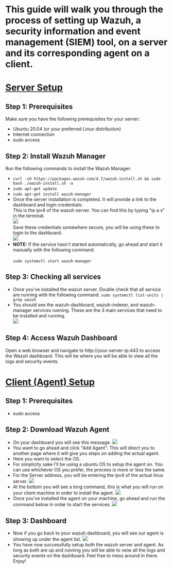 # This guide will walk you through the process of setting up Wazuh, a security information and event management (SIEM) tool, on a server and its corresponding agent on a client.

# <ins> Server Setup
## Step 1: Prerequisites
Make sure you have the following prerequisites for your server:

 - Ubuntu 20.04 (or your preferred Linux distribution)
 - Internet connection
 - sudo access
## Step 2: Install Wazuh Manager
Run the following commands to install the Wazuh Manager:

- ```curl -sO https://packages.wazuh.com/4.7/wazuh-install.sh && sudo bash ./wazuh-install.sh -a```
- ```sudo apt-get update```
- ```sudo apt-get install wazuh-manager```
- Once the server installation is completed. It will provide a link to the dashboard and login credentials:
<br> This is the ipv4 of the wazuh server. You can find this by typing "ip a s" in the terminal. <br>
 ![](https://i.imgur.com/E6zV1Zd.png)
<br>Save these credentials somewhere secure, you will be using these to login to the dashboard. <br>
 ![](https://i.imgur.com/QNBMCNT.png)
- **NOTE:** If the service hasn't started automatically, go ahead and start it manually with the following command: <br>
<br>```sudo systemctl start wazuh-manager```

## Step 3: Checking all services
- Once you've installed the wazuh server. Double check that all service are running with the following command.
```sudo systemctl list-units | grep wazuh```
- You should see the wazuh-dashboard, wazuh-indexer, and wazuh-manager services running. These are the 3 main services that need to be installed and running.<br>
![](https://i.imgur.com/qjNUbxK.png)

## Step 4: Access Wazuh Dashboard
Open a web browser and navigate to http://your-server-ip:443 to access the Wazuh dashboard. This will be where you will be able to view all the logs and security events.

# <ins> Client (Agent) Setup
## Step 1: Prerequisites
- sudo access

## Step 2: Download Wazuh Agent
- On your dashboard you will see this message:
![](https://i.imgur.com/yY8dmvA.png)
- You want to go ahead and click "Add Agent". This will direct you to another page where it will give you steps on adding the actual agent.
- Here you want to select the OS.
- For simplicity sake I'll be using a ubuntu OS to setup the agent on. You can use whichever OS you prefer, the process is more or less the same.
- For the Server address, you will be entering the ipv4 of the actual linux server.
![](https://i.imgur.com/5gVqT3X.png)
- At the bottom you will see a long command, this is what you will run on your client machine in order to install the agent.
![](https://i.imgur.com/Sl2v82G.png)
- Once you've installed the agent on your machine, go ahead and run the command below in order to start the services.
![](https://i.imgur.com/l9smhc7.png)

## Step 3: Dashboard
- Now if you go back to your wazuh dashboard, you will see our agent is showing up under the agent list.
![](https://i.imgur.com/OvibfOv.png)
- You have now successfully setup both the wazuh server and agent. As long as both are up and running you will be able to veiw all the logs and security events on the dashboard. Feel free to mess around in there. Enjoy! 
